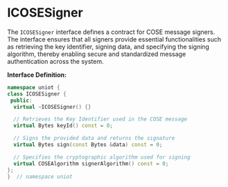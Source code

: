# ICOSESigner

The `ICOSESigner` interface defines a contract for COSE message signers. The interface ensures that all signers provide essential functionalities such as retrieving the key identifier, signing data, and specifying the signing algorithm, thereby enabling secure and standardized message authentication across the system.

**Interface Definition:**

```c++
namespace uniot {
class ICOSESigner {
 public:
  virtual ~ICOSESigner() {}

  // Retrieves the Key Identifier used in the COSE message
  virtual Bytes keyId() const = 0;

  // Signs the provided data and returns the signature
  virtual Bytes sign(const Bytes &data) const = 0;

  // Specifies the cryptographic algorithm used for signing
  virtual COSEAlgorithm signerAlgorithm() const = 0;
};
}  // namespace uniot
